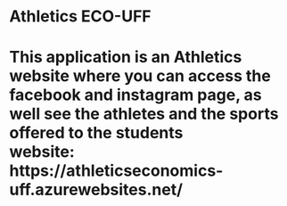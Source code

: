 <h1> Athletics ECO-UFF <h1>

<p> This application is an Athletics website where you can access the facebook and instagram page, as well see the athletes and the sports offered to the students <br>
website: https://athleticseconomics-uff.azurewebsites.net/ </p>
